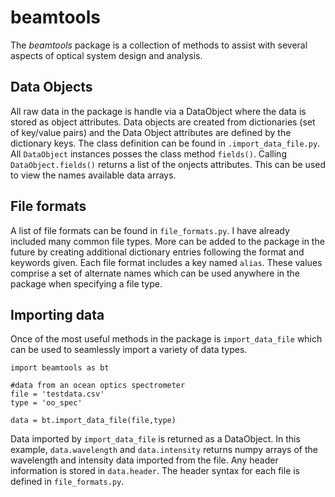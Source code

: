 # beamtools
The *beamtools* package is a collection of methods to assist with several aspects of optical system design and analysis.
## Data Objects
All raw data in the package is handle via a DataObject where the data is stored as object attributes. Data objects are created from dictionaries (set of key/value pairs) and the Data Object attributes are defined by the dictionary keys. The class definition can be found in `.import_data_file.py`.
All `DataObject` instances posses the class method `fields()`. Calling `DataObject.fields()` returns a list of the onjects attributes. This can be used to view the names available data arrays.
## File formats
A list of file formats can be found in `file_formats.py`. I have already included many common file types. More can be added to the package in the future by creating additional dictionary entries following the format and keywords given. Each file format includes a key named `alias`. These values comprise a set of alternate names which can be used anywhere in the package when specifying a file type.
## Importing data
Once of the most useful methods in the package is `import_data_file` which can be used to seamlessly import a variety of data types.
```
import beamtools as bt

#data from an ocean optics spectrometer
file = 'testdata.csv'
type = 'oo_spec'

data = bt.import_data_file(file,type)
```
Data imported by `import_data_file` is returned as a DataObject. In this example, `data.wavelength` and `data.intensity` returns numpy arrays of the wavelength and intensity data imported from the file.
Any header information is stored in `data.header`. The header syntax for each file is defined in `file_formats.py`.
